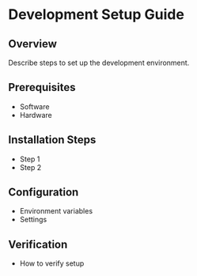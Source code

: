 # Development Setup Guide

## Overview
Describe steps to set up the development environment.

## Prerequisites
- Software
- Hardware

## Installation Steps
- Step 1
- Step 2

## Configuration
- Environment variables
- Settings

## Verification
- How to verify setup
